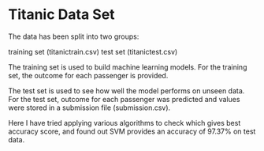 # Titanic Data Set

The data has been split into two groups:

training set (titanictrain.csv)
test set (titanictest.csv)

The training set is used to build machine learning models. For the training set, the outcome for each passenger is provided.

The test set is used to see how well the model performs on unseen data. For the test set, outcome for each passenger was predicted and values were stored in a submission file (submission.csv).

Here I have tried applying various algorithms to check which gives best accuracy score, and found out SVM provides an accuracy of 97.37% on test data. 
